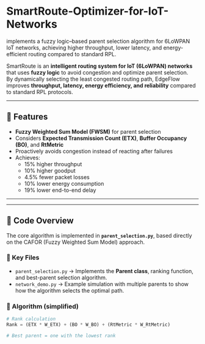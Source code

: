 # SmartRoute-Optimizer-for-IoT-Networks
implements a fuzzy logic–based parent selection algorithm for 6LoWPAN IoT networks, achieving higher throughput, lower latency, and energy-efficient routing compared to standard RPL.

SmartRoute is an **intelligent routing system for IoT (6LoWPAN) networks** that uses **fuzzy logic** to avoid congestion and optimize parent selection.  
By dynamically selecting the least congested routing path, EdgeFlow improves **throughput, latency, energy efficiency, and reliability** compared to standard RPL protocols.

---

## 🚀 Features
- **Fuzzy Weighted Sum Model (FWSM)** for parent selection  
- Considers **Expected Transmission Count (ETX)**, **Buffer Occupancy (BO)**, and **RtMetric**  
- Proactively avoids congestion instead of reacting after failures  
- Achieves:
  - 15% higher throughput  
  - 10% higher goodput  
  - 4.5% fewer packet losses  
  - 10% lower energy consumption  
  - 19% lower end-to-end delay  

---
---

## 📝 Code Overview

The core algorithm is implemented in **`parent_selection.py`**, based directly on the CAFOR (Fuzzy Weighted Sum Model) approach.

### 🔹 Key Files
- `parent_selection.py` → Implements the **Parent class**, ranking function, and best-parent selection algorithm.  
- `network_demo.py` → Example simulation with multiple parents to show how the algorithm selects the optimal path.  

### 🔹 Algorithm (simplified)
```python
# Rank calculation
Rank = (ETX * W_ETX) + (BO * W_BO) + (RtMetric * W_RtMetric)

# Best parent = one with the lowest rank


